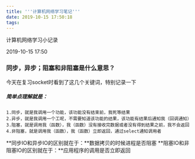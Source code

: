```yaml
---
title: '''计算机网络学习笔记'''
date: 2019-10-15 17:50:18
tags:
---
```


计算机网络学习小记录

<!--more-->

2019-10-15 17:50

### 同步，异步；阻塞和非阻塞是什么意思？

今天在复习socket时看到了这几个关键词，特别记录一下

##### 简单点理解就是：

```
1.同步，就是我调用一个功能，该功能没有结束前，我死等结果
2.异步，就是我调用一个工呢，不需要知道该功能的结果，该功能有结果后通知我（回调通知）
3.阻塞，就是调用我（函数），我（函数）没有接收完数据或者没有得到结果之前，我不会返回
4.非阻塞，就是调用我（函数），我（函数）立即返回，通过select通知调用者
```

**同步IO和异步IO的区别就在于：**数据拷贝的时候进程是否阻塞
**阻塞IO和非阻塞IO的区别就在于：**应用程序的调用是否立即返回

